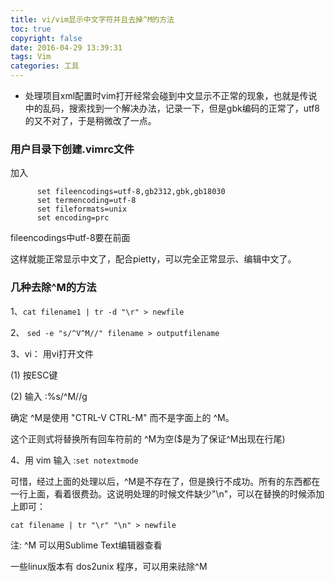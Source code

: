 ```yaml
---
title: vi/vim显示中文字符并且去掉^M的方法
toc: true
copyright: false
date: 2016-04-29 13:39:31
tags: Vim
categories: 工具
---
```

* 处理项目xml配置时vim打开经常会碰到中文显示不正常的现象，也就是传说中的乱码，搜索找到一个解决办法，记录一下，但是gbk编码的正常了，utf8的又不对了，于是稍微改了一点。

<!--more-->

### 用户目录下创建.vimrc文件

加入

          set fileencodings=utf-8,gb2312,gbk,gb18030
          set termencoding=utf-8
          set fileformats=unix
          set encoding=prc

fileencodings中utf-8要在前面

这样就能正常显示中文了，配合pietty，可以完全正常显示、编辑中文了。

### 几种去除^M的方法
1、`cat filename1 | tr -d "\r" > newfile`

2、 `sed -e "s/^V^M//" filename > outputfilename`

3、vi： 用vi打开文件

(1) 按ESC键

(2) 输入 :%s/^M//g

确定 ^M是使用 "CTRL-V CTRL-M" 而不是字面上的 ^M。

这个正则式将替换所有回车符前的 ^M为空($是为了保证^M出现在行尾)

4、用 vim 输入 :`set notextmode`

可惜，经过上面的处理以后，^M是不存在了，但是换行不成功。所有的东西都在一行上面，看着很费劲。这说明处理的时候文件缺少"\n"，可以在替换的时候添加上即可：

`cat filename | tr "\r" "\n" > newfile`

注: ^M 可以用Sublime Text编辑器查看

一些linux版本有 dos2unix 程序，可以用来祛除^M